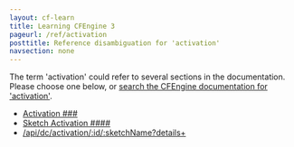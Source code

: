 ```yaml
---
layout: cf-learn
title: Learning CFEngine 3
pageurl: /ref/activation
posttitle: Reference disambiguation for 'activation'
navsection: none
---
```


The term 'activation' could refer to several sections in the documentation. Please choose one below, or
[search the CFEngine documentation for 'activation'](http://cfengine.com/docs/latest/search.html?q=activation).

- [Activation \#\#\#](http://cfengine.com/docs/latest/enterprise-cfengine-guide-design-center.html#activation-###)
- [Sketch Activation \#\#\#\#](http://cfengine.com/docs/latest/guide-glossary.html#sketch-activation-####)
- [/api/dc/activation/:id/:sketchName?details\+](http://cfengine.com/docs/latest/reference-enterprise-api-ref-uri-resources.html#api-dc-activation-id-sketchname?details+)
